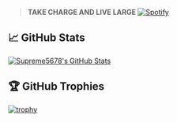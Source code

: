
> **TAKE CHARGE AND LIVE LARGE**
[![Spotify](https://novatorem.vercel.app/api/spotify)](https://open.spotify.com/user/21ziuopb5xhupeams6vc2ps3q)

## &#x1f4c8; GitHub Stats

<!--
<a href="https://github.com/Zhenye-Na/Zhenye-Na">
  <img align="center" src="https://github-readme-stats.vercel.app/api/top-langs/?username=supreme5678&hide=c%2B%2B,c,html&title_color=6aa6f8&text_color=8a919a&icon_color=6aa6f8&bg_color=0e1116" alt="Supreme5678's GitHub Stats" />
</a>
-->

<a href="https://github.com/Zhenye-Na/Zhenye-Na">
  <img align="center" src="https://github-readme-stats.vercel.app/api?username=supreme5678&show_icons=true&line_height=27&count_private=true&title_color=6aa6f8&text_color=8a919a&icon_color=6aa6f8&bg_color=0e1116" alt="Supreme5678's GitHub Stats" />
</a>

## 🏆 GitHub Trophies

[![trophy](https://github-profile-trophy.vercel.app/?username=supreme5678&theme=onedark)](https://github.com/ryo-ma/github-profile-trophy)

<!--
[![Top Langs](https://github-readme-stats.vercel.app/api/top-langs/?username=supreme5678&layout=compact)](https://github.com/anuraghazra/github-readme-stats)
-->

